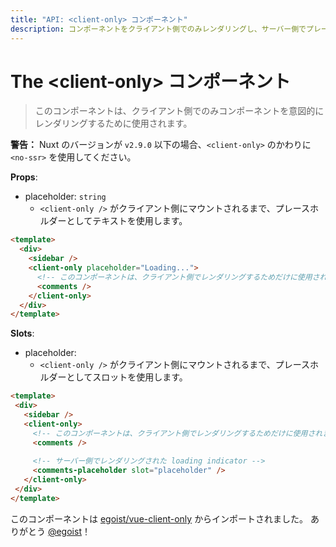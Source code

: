 ```yaml
---
title: "API: <client-only> コンポーネント"
description: コンポーネントをクライアント側でのみレンダリングし、サーバー側でプレースホルダーテキストを表示します。
---
```


# The &lt;client-only&gt; コンポーネント

> このコンポーネントは、クライアント側でのみコンポーネントを意図的にレンダリングするために使用されます。


<div class="Alert Alert--orange">

**警告：** Nuxt のバージョンが `v2.9.0` 以下の場合、`<client-only>` のかわりに `<no-ssr>` を使用してください。

</div>


**Props**:
- placeholder: `string`
  - `<client-only />` がクライアント側にマウントされるまで、プレースホルダーとしてテキストを使用します。

```html
<template>
  <div>
    <sidebar />
    <client-only placeholder="Loading...">
      <!-- このコンポーネントは、クライアント側でレンダリングするためだけに使用されます -->
      <comments />
    </client-only>
  </div>
</template>
```

**Slots**:

- placeholder:
  - `<client-only />` がクライアント側にマウントされるまで、プレースホルダーとしてスロットを使用します。
 
 ```html
<template>
  <div>
    <sidebar />
    <client-only>
      <!-- このコンポーネントは、クライアント側でレンダリングするためだけに使用されます -->
      <comments />
  
      <!-- サーバー側でレンダリングされた loading indicator -->
      <comments-placeholder slot="placeholder" />
    </client-only>
  </div>
</template>
```

このコンポーネントは [egoist/vue-client-only](https://github.com/egoist/vue-client-only) からインポートされました。 ありがとう [@egoist](https://github.com/egoist)！
